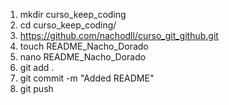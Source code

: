 1. mkdir curso_keep_coding
2. cd curso_keep_coding/
3. https://github.com/nachodll/curso_git_github.git
4. touch README_Nacho_Dorado
5. nano README_Nacho_Dorado
6. git add .
7. git commit -m "Added README"
8. git push